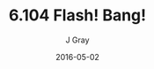 ---
title: '6.104 Flash! Bang!'
alt: 'Mysteries of the Arcana'
date: '2016-05-02'
author: 'J Gray'
artist: 'Keira'
chapter: '6 Void in the Road'
filler: false
---